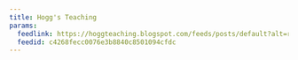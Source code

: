 ```yaml
---
title: Hogg's Teaching
params:
  feedlink: https://hoggteaching.blogspot.com/feeds/posts/default?alt=rss
  feedid: c4268fecc0076e3b8840c8501094cfdc
---
```

